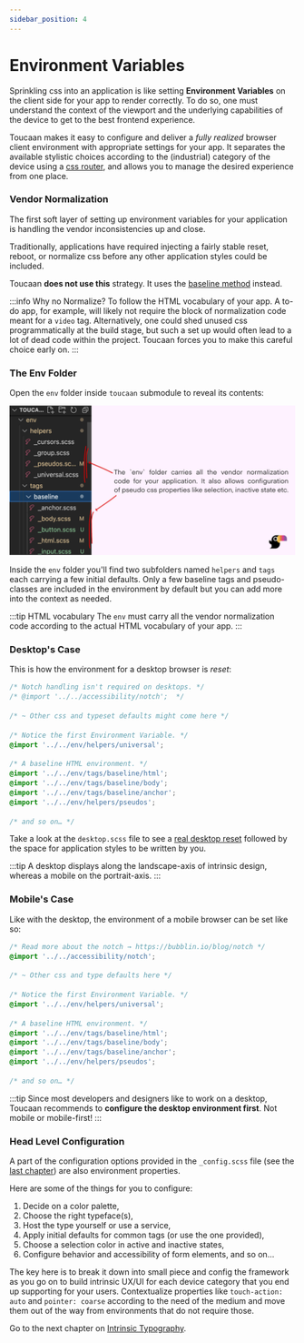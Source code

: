 ```yaml
---
sidebar_position: 4
---
```


# Environment Variables

Sprinkling css into an application is like setting **Environment Variables** on the client side for your app to render correctly. To do so, one must understand the context of the viewport and the underlying capabilities of the device to get to the best frontend experience. 

Toucaan makes it easy to configure and deliver a _fully realized_ browser client environment with appropriate settings for your app. It separates the available stylistic choices according to the (industrial) category of the device using a [css router](./core-concepts/router.md), and allows you to manage the desired experience from one place.

### Vendor Normalization

The first soft layer of setting up environment variables for your application is handling the vendor inconsistencies up and close. 

Traditionally, applications have required injecting a fairly stable reset, reboot, or normalize css before any other application styles could be included. 

Toucaan **does not use this** strategy. It uses the [baseline method](https://bubblin.io/blog/baseline-css) instead.

:::info Why no Normalize?
To follow the HTML vocabulary of your app. A to-do app, for example, will likely not require the block of normalization code meant for a `video` tag. Alternatively, one could shed unused css programmatically at the build stage, but such a set up would often lead to a lot of dead code within the project. Toucaan forces you to make this careful choice early on.
:::


### The Env Folder

Open the `env` folder inside `toucaan` submodule to reveal its contents:

![Environment architecture](./img/env-folders.jpg "selection, selection in inactive state etc.")

Inside the `env` folder you'll find two subfolders named `helpers` and `tags` each carrying a few initial defaults. Only a few baseline tags and pseudo-classes are included in the environment by default but you can add more into the context as needed. 

:::tip HTML vocabulary
The `env` must carry all the vendor normalization code according to the actual HTML vocabulary of your app. 
:::


### Desktop's Case

This is how the environment for a desktop browser is _reset_:

```css title="Open ./toucaan/app/desktop/desktop.scss"
/* Notch handling isn't required on desktops. */
/* @import '../../accessibility/notch';  */

/* ~ Other css and typeset defaults might come here */

/* Notice the first Environment Variable. */
@import '../../env/helpers/universal'; 

/* A baseline HTML environment. */
@import '../../env/tags/baseline/html';
@import '../../env/tags/baseline/body';
@import '../../env/tags/baseline/anchor';
@import '../../env/helpers/pseudos';

/* and so on… */
```

Take a look at the `desktop.scss` file to see a [real desktop reset](https://github.com/Toucaan/toucaan/blob/master/app/desktop/desktop.scss) followed by the space for application styles to be written by you.

:::tip
A desktop displays along the landscape-axis of intrinsic design, whereas a mobile on the portrait-axis. 
:::


### Mobile's Case 
Like with the desktop, the environment of a mobile browser can be set like so:

```css title="Open ./toucaan/app/mobile/mobile.scss"
/* Read more about the notch → https://bubblin.io/blog/notch */
@import '../../accessibility/notch'; 

/* ~ Other css and type defaults here */

/* Notice the first Environment Variable. */
@import '../../env/helpers/universal'; 

/* A baseline HTML environment. */
@import '../../env/tags/baseline/html';
@import '../../env/tags/baseline/body';
@import '../../env/tags/baseline/anchor';
@import '../../env/helpers/pseudos';

/* and so on… */
```

:::tip
Since most developers and designers like to work on a desktop, Toucaan recommends to **configure the desktop environment first**. Not mobile or mobile-first! 
:::



### Head Level Configuration
A part of the configuration options provided in the `_config.scss` file (see the [last chapter](./configuration.md)) are also environment properties. 

Here are some of the things for you to configure:

1. Decide on a color palette, 
2. Choose the right typeface(s), 
3. Host the type yourself or use a service, 
4. Apply initial defaults for common tags (or use the one provided), 
5. Choose a selection color in active and inactive states, 
6. Configure behavior and accessibility of form elements, and so on… 

The key here is to break it down into small piece and config the framework as you go on to build intrinsic UX/UI for each device category that you end up supporting for your users. Contextualize properties like `touch-action: auto` and `pointer: coarse` according to the need of the medium and move them out of the way from environments that do not require those.

Go to the next chapter on [Intrinsic Typography](./typography/introduction.md).
